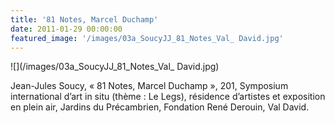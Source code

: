 ```yaml
---
title: '81 Notes, Marcel Duchamp'
date: 2011-01-29 00:00:00
featured_image: '/images/03a_SoucyJJ_81_Notes_Val_ David.jpg'
---
```


![](/images/03a_SoucyJJ_81_Notes_Val_ David.jpg)

Jean-Jules Soucy, « 81 Notes, Marcel Duchamp », 201, Symposium international d’art in situ (thème : Le Legs), résidence d’artistes et exposition en plein air, Jardins du Précambrien, Fondation René Derouin, Val David.
